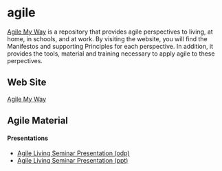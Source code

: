 # agile
[Agile My Way](https://agilemyway.000webhostapp.com/) is a repository that provides agile perspectives to living, at home, in schools, and at work. 
By visiting the website, you will find the Manifestos and supporting Principles for each perspective. In addition, it provides the tools, 
material and training necessary to apply agile to these perpectives.

## Web Site
[Agile My Way](https://agilemyway.000webhostapp.com/)

## Agile Material
#### Presentations
+ [Agile Living Seminar Presentation (odp)](./doc/Agile%20Living%20Seminar.ppt)
+ [Agile Living Seminar Presentation (ppt)](./doc/Agile%20Living%20Seminar.ppt)
